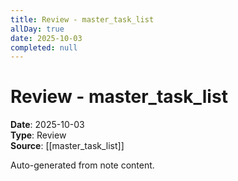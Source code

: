 ```yaml
---
title: Review - master_task_list
allDay: true
date: 2025-10-03
completed: null
---
```


# Review - master_task_list

**Date**: 2025-10-03  
**Type**: Review  
**Source**: [[master_task_list]]

Auto-generated from note content.
